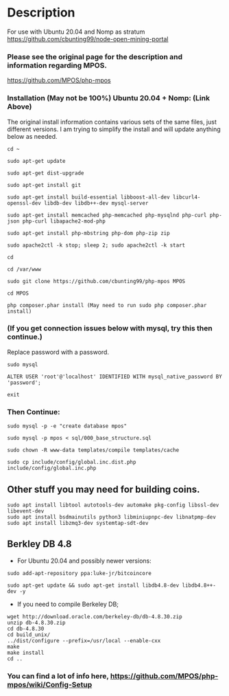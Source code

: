 Description
===========

For use with Ubuntu 20.04 and Nomp as stratum https://github.com/cbunting99/node-open-mining-portal

### Please see the original page for the description and information regarding MPOS. 

https://github.com/MPOS/php-mpos


### Installation (May not be 100%) Ubuntu 20.04 + Nomp: (Link Above)

The original install information contains various sets of the same files, just different versions. I am trying to simplify the install and will update anything below as needed.

```
cd ~

sudo apt-get update

sudo apt-get dist-upgrade

sudo apt-get install git

sudo apt-get install build-essential libboost-all-dev libcurl4-openssl-dev libdb-dev libdb++-dev mysql-server

sudo apt-get install memcached php-memcached php-mysqlnd php-curl php-json php-curl libapache2-mod-php

sudo apt-get install php-mbstring php-dom php-zip zip

sudo apache2ctl -k stop; sleep 2; sudo apache2ctl -k start

cd

cd /var/www

sudo git clone https://github.com/cbunting99/php-mpos MPOS

cd MPOS

php composer.phar install (May need to run sudo php composer.phar install)

```

### (If you get connection issues below with mysql, try this then continue.) 
Replace password with a password.

```
sudo mysql

ALTER USER 'root'@'localhost' IDENTIFIED WITH mysql_native_password BY 'password';

exit
```

### Then Continue:

```
sudo mysql -p -e "create database mpos"

sudo mysql -p mpos < sql/000_base_structure.sql

sudo chown -R www-data templates/compile templates/cache

sudo cp include/config/global.inc.dist.php include/config/global.inc.php
```

## Other stuff you may need for building coins.
```
sudo apt install libtool autotools-dev automake pkg-config libssl-dev libevent-dev
sudo apt install bsdmainutils python3 libminiupnpc-dev libnatpmp-dev
sudo apt install libzmq3-dev systemtap-sdt-dev
```

## Berkley DB 4.8 
* For Ubuntu 20.04 and possibly newer versions:

```
sudo add-apt-repository ppa:luke-jr/bitcoincore

sudo apt-get update && sudo apt-get install libdb4.8-dev libdb4.8++-dev -y
```

* If you need to compile Berkeley DB;

```
wget http://download.oracle.com/berkeley-db/db-4.8.30.zip
unzip db-4.8.30.zip
cd db-4.8.30
cd build_unix/
../dist/configure --prefix=/usr/local --enable-cxx
make
make install
cd ..
```

### You can find a lot of info here, https://github.com/MPOS/php-mpos/wiki/Config-Setup